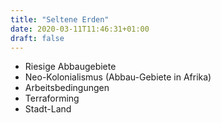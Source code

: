 ```yaml
---
title: "Seltene Erden"
date: 2020-03-11T11:46:31+01:00
draft: false
---
```


- Riesige Abbaugebiete
- Neo-Kolonialismus (Abbau-Gebiete in Afrika)
- Arbeitsbedingungen
- Terraforming
- Stadt-Land